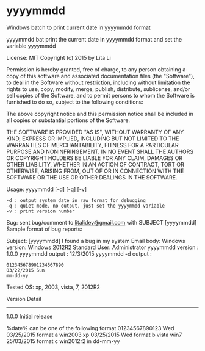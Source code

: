 # yyyymmdd
Windows batch to print current date in yyyymmdd format

yyyymmdd.bat
  print the current date in yyyymmdd format and set the variable yyyymmdd

License: MIT
Copyright (c) 2015 by Lita Li

  Permission is hereby granted, free of charge, to any person obtaining a copy
  of this software and associated documentation files (the "Software"), to deal
  in the Software without restriction, including without limitation the rights
  to use, copy, modify, merge, publish, distribute, sublicense, and/or sell
  copies of the Software, and to permit persons to whom the Software is
  furnished to do so, subject to the following conditions:
 
  The above copyright notice and this permission notice shall be included in
  all copies or substantial portions of the Software.
 
  THE SOFTWARE IS PROVIDED "AS IS", WITHOUT WARRANTY OF ANY KIND, EXPRESS OR
  IMPLIED, INCLUDING BUT NOT LIMITED TO THE WARRANTIES OF MERCHANTABILITY,
  FITNESS FOR A PARTICULAR PURPOSE AND NONINFRINGEMENT. IN NO EVENT SHALL THE
  AUTHORS OR COPYRIGHT HOLDERS BE LIABLE FOR ANY CLAIM, DAMAGES OR OTHER
  LIABILITY, WHETHER IN AN ACTION OF CONTRACT, TORT OR OTHERWISE, ARISING FROM,
  OUT OF OR IN CONNECTION WITH THE SOFTWARE OR THE USE OR OTHER DEALINGS IN
  THE SOFTWARE.


Usage:
  yyyymmdd [-d] [-q] [-v]

    -d : output system date in raw format for debugging
    -q : quiet mode, no output, just set the yyyymmdd variable
    -v : print version number

Bug:
  sent bug/comment to litalidev@gmail.com with SUBJECT [yyyymmdd]
  Sample format of bug reports:

  Subject: [yyyymmdd] I found a bug in my system
  Email body:
    Windows version: Windows 2012R2 Standard
    User: Administrator
    yyyymmdd version   : 1.0.0
    yyyymmdd output    : 12/3/2015
    yyyymmdd -d output : 

    012345678901234567890
    03/22/2015 Sun
    mm-dd-yy
    

Tested OS:
  xp, 2003, vista, 7, 2012R2

Version Detail
------- -----------------------------------------
1.0.0   Initial release

%date% can be one of the following format
01234567890123
Wed 03/25/2015 format a win2003 xp
03/25/2015 Wed format b vista win7
25/03/2015     format c win2012r2 in dd-mm-yy
